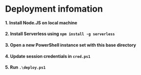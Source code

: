 # Deployment infomation


#### 1. Install Node.JS on local machine
#### 2. Install Serverless using `npm install -g serverless`
#### 3. Open a new PowerShell instance set with this base directory
#### 4. Update session credentials in `cred.ps1`
#### 5. Run `.\deploy.ps1`
